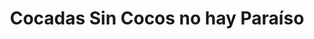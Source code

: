 ---
title: "Cocadas Sin Cocos no hay Paraíso"
url: /parroquia-carrizal/cocadas-sin-cocos-no-hay-paraiso/
shop: Getränke
---